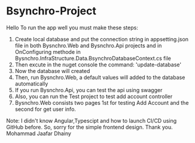 # Bsynchro-Project
Hello 
To run the app well you must make these steps:
1. Create local database and put the connection string in appsetting.json file in both Bysnchro.Web and Bysnchro.Api projects and in OnConfiguring methode in
   Bysnchro.InfraStructure.Data.BsynchroDatabaseContext.cs file
2. Then excute in the nuget console the command: 'update-database'
3. Now the database will created
4. Then, run Bysnchro.Web, a default values will added to the database automatically
5. If you run Bysnchro.Api, you can test the api using swagger
6. Also, you can run the Test project to test add account controller
7. Bysnchro.Web consists two pages 1st for testing Add Account and the second for get user info.

Note: I didn't know Angular,Typescipt and how to launch CI/CD using GitHub before. So, sorry for the simple frontend design. 
Thank you.
Mohammad Jaafar Dhainy
